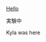 ﻿<a href="https://github.com/yusuke-tamaki-2306/first_repo">Hello</a>

<p>実験中</p>
<p>Kyla was here</p>
